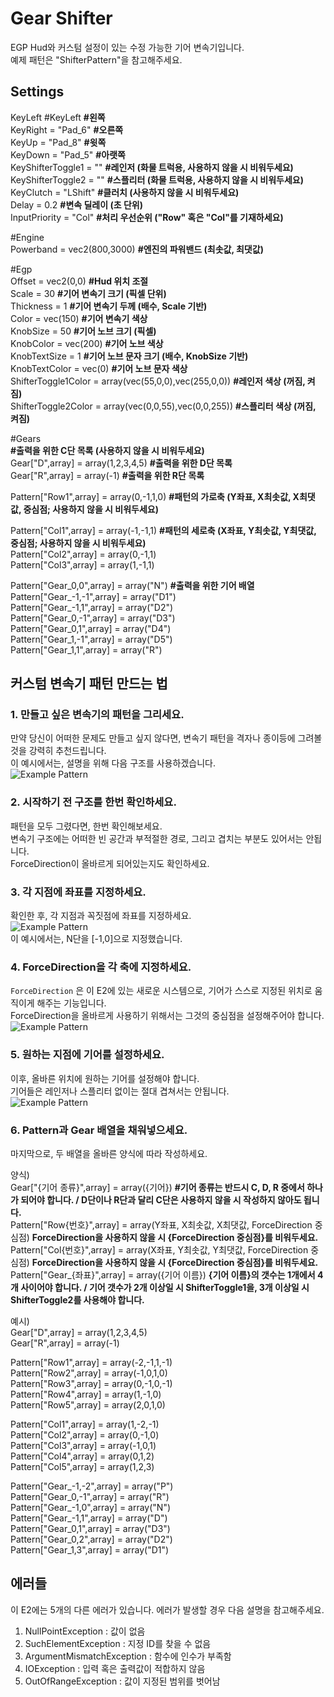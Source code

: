 # Gear Shifter
EGP Hud와 커스텀 설정이 있는 수정 가능한 기어 변속기입니다.  
예제 패턴은 "ShifterPattern"을 참고해주세요.

## Settings
KeyLeft #KeyLeft                                      **#왼쪽**  
KeyRight = "Pad_6"                                    **#오른쪽**  
KeyUp = "Pad_8"                                       **#윗쪽**  
KeyDown = "Pad_5"                                     **#아랫쪽**  
KeyShifterToggle1 = ""                                **#레인저 (화물 트럭용, 사용하지 않을 시 비워두세요)**  
KeyShifterToggle2 = ""                                **#스플리터 (화물 트럭용, 사용하지 않을 시 비워두세요)**  
KeyClutch = "LShift"                                  **#클러치 (사용하지 않을 시 비워두세요)**  
Delay = 0.2                                           **#변속 딜레이 (초 단위)**  
InputPriority = "Col"                                 **#처리 우선순위 ("Row" 혹은 "Col"를 기재하세요)**  

#Engine  
Powerband = vec2(800,3000)                            **#엔진의 파워밴드 (최솟값, 최댓값)**  

#Egp  
Offset = vec2(0,0)                                    **#Hud 위치 조절**  
Scale = 30                                            **#기어 변속기 크기 (픽셀 단위)**  
Thickness = 1                                         **#기어 변속기 두께 (배수, Scale 기반)**  
Color = vec(150)                                      **#기어 변속기 색상**  
KnobSize = 50                                         **#기어 노브 크기 (픽셀)**  
KnobColor = vec(200)                                  **#기어 노브 색상**  
KnobTextSize = 1                                      **#기어 노브 문자 크기 (배수, KnobSize 기반)**  
KnobTextColor = vec(0)                                **#기어 노브 문자 색상**  
ShifterToggle1Color = array(vec(55,0,0),vec(255,0,0)) **#레인저 색상 (꺼짐, 켜짐)**  
ShifterToggle2Color = array(vec(0,0,55),vec(0,0,255)) **#스플리터 색상 (꺼짐, 켜짐)**  

#Gears  
                                                      **#출력을 위한 C단 목록 (사용하지 않을 시 비워두세요)**  
Gear["D",array] = array(1,2,3,4,5)                    **#출력을 위한 D단 목록**  
Gear["R",array] = array(-1)                           **#출력을 위한 R단 목록**  

Pattern["Row1",array] = array(0,-1,1,0)               **#패턴의 가로축 (Y좌표, X최솟값, X최댓값, 중심점; 사용하지 않을 시 비워두세요)**  

Pattern["Col1",array] = array(-1,-1,1)                **#패턴의 세로축 (X좌표, Y최솟값, Y최댓값, 중심점; 사용하지 않을 시 비워두세요)**  
Pattern["Col2",array] = array(0,-1,1)  
Pattern["Col3",array] = array(1,-1,1)  

Pattern["Gear_0,0",array] = array("N")                **#출력을 위한 기어 배열**  
Pattern["Gear_-1,-1",array] = array("D1")  
Pattern["Gear_-1,1",array] = array("D2")  
Pattern["Gear_0,-1",array] = array("D3")  
Pattern["Gear_0,1",array] = array("D4")  
Pattern["Gear_1,-1",array] = array("D5")  
Pattern["Gear_1,1",array] = array("R")  

## 커스텀 변속기 패턴 만드는 법
### 1. 만들고 싶은 변속기의 패턴을 그리세요.
만약 당신이 어떠한 문제도 만들고 싶지 않다면, 변속기 패턴을 격자나 종이등에 그려볼 것을 강력히 추천드립니다.  
이 예시에서는, 설명을 위해 다음 구조를 사용하겠습니다.  
![Example Pattern](/GearShifter/image/PatternEx01.png "설명을 위한 예시 패턴")
### 2. 시작하기 전 구조를 한번 확인하세요.
패턴을 모두 그렸다면, 한번 확인해보세요.  
변속기 구조에는 어떠한 빈 공간과 부적절한 경로, 그리고 겹치는 부분도 있어서는 안됩니다.  
ForceDirection이 올바르게 되어있는지도 확인하세요.  
### 3. 각 지점에 좌표를 지정하세요.
확인한 후, 각 지점과 꼭짓점에 좌표를 지정하세요.  
![Example Pattern](/GearShifter/image/PatternEx02.png "설명을 위한 예시 패턴")  
이 예시에서는, N단을 [-1,0]으로 지정했습니다.  
### 4. ForceDirection을 각 축에 지정하세요.
`ForceDirection` 은 이 E2에 있는 새로운 시스템으로, 기어가 스스로 지정된 위치로 움직이게 해주는 기능입니다.  
ForceDirection을 올바르게 사용하기 위해서는 그것의 중심점을 설정해주어야 합니다.  
![Example Pattern](/GearShifter/image/PatternEx03.png "설명을 위한 예시 패턴")
### 5. 원하는 지점에 기어를 설정하세요.
이후, 올바른 위치에 원하는 기어를 설정해야 합니다.  
기어들은 레인저나 스플리터 없이는 절대 겹쳐서는 안됩니다.  
![Example Pattern](/GearShifter/image/PatternEx04.png "설명을 위한 예시 패턴")
### 6. Pattern과 Gear 배열을 채워넣으세요.
마지막으로, 두 배열을 올바른 양식에 따라 작성하세요.  

양식)  
Gear["{기어 종류}",array] = array({기어}) **#기어 종류는 반드시 C, D, R 중에서 하나가 되어야 합니다. / D단이나 R단과 달리 C단은 사용하지 않을 시 작성하지 않아도 됩니다.**  
Pattern["Row{번호}",array] = array(Y좌표, X최솟값, X최댓값, ForceDirection 중심점) **ForceDirection을 사용하지 않을 시 {ForceDirection 중심점}를 비워두세요.**  
Pattern["Col{번호}",array] = array(X좌표, Y최솟값, Y최댓값, ForceDirection 중심점) **ForceDirection을 사용하지 않을 시 {ForceDirection 중심점}를 비워두세요.**  
Pattern["Gear_{좌표}",array] = array({기어 이름}) **{기어 이름}의 갯수는 1개에서 4개 사이어야 합니다. / 기어 갯수가 2개 이상일 시 ShifterToggle1을, 3개 이상일 시 ShifterToggle2를 사용해야 합니다.**  

예시)  
Gear["D",array] = array(1,2,3,4,5)  
Gear["R",array] = array(-1)  

Pattern["Row1",array] = array(-2,-1,1,-1)  
Pattern["Row2",array] = array(-1,0,1,0)  
Pattern["Row3",array] = array(0,-1,0,-1)  
Pattern["Row4",array] = array(1,-1,0)  
Pattern["Row5",array] = array(2,0,1,0)  

Pattern["Col1",array] = array(1,-2,-1)  
Pattern["Col2",array] = array(0,-1,0)  
Pattern["Col3",array] = array(-1,0,1)  
Pattern["Col4",array] = array(0,1,2)  
Pattern["Col5",array] = array(1,2,3)  

Pattern["Gear_-1,-2",array] = array("P")  
Pattern["Gear_0,-1",array] = array("R")  
Pattern["Gear_-1,0",array] = array("N")  
Pattern["Gear_-1,1",array] = array("D")  
Pattern["Gear_0,1",array] = array("D3")  
Pattern["Gear_0,2",array] = array("D2")  
Pattern["Gear_1,3",array] = array("D1")  

## 에러들
이 E2에는 5개의 다른 에러가 있습니다. 에러가 발생할 경우 다음 설명을 참고해주세요.  
1. NullPointException : 값이 없음
2. SuchElementException : 지정 ID를 찾을 수 없음
3. ArgumentMismatchException : 함수에 인수가 부족함
4. IOException : 입력 혹은 출력값이 적합하지 않음
5. OutOfRangeException : 값이 지정된 범위를 벗어남
